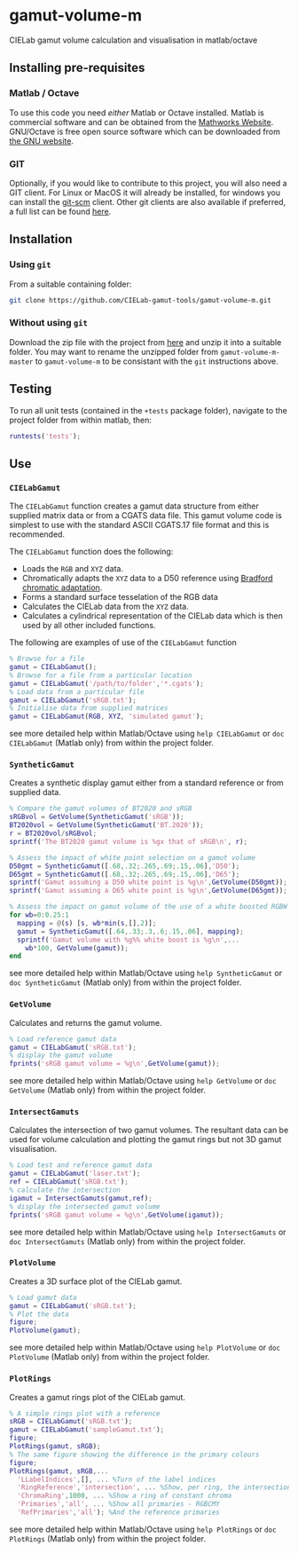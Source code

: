 # gamut-volume-m
CIELab gamut volume calculation and visualisation in matlab/octave
## Installing pre-requisites
### Matlab / Octave
To use this code you need _either_ Matlab or Octave installed.  Matlab is commercial software and can be obtained from the [Mathworks Website](https://www.mathworks.com).
GNU/Octave is free open source software which can be downloaded from [the GNU website](https://www.gnu.org/software/octave/). 
### GIT
Optionally, if you would like to contribute to this project, you will also need a GIT client.  For Linux or MacOS it will already be installed, for windows you can install the [git-scm](https://git-scm.com/) client.
Other git clients are also available if preferred, a full list can be found [here](https://git-scm.com/download/gui/windows).
## Installation
### Using `git`
From a suitable containing folder:
```bash
git clone https://github.com/CIELab-gamut-tools/gamut-volume-m.git
```
### Without using `git`
Download the zip file with the project from [here](https://github.com/CIELab-gamut-tools/gamut-volume-m/archive/master.zip)
and unzip it into a suitable folder.  You may want to rename the unzipped folder from `gamut-volume-m-master` to `gamut-volume-m` to be consistant with the `git` instructions above. 
## Testing
To run all unit tests (contained in the `+tests` package folder), navigate to the project folder from within matlab, then:
```matlab
runtests('tests');
```
## Use

### `CIELabGamut`
The `CIELabGamut` function creates a gamut data structure from either supplied matrix data or from a CGATS data file.
This gamut volume code is simplest to use with the standard ASCII CGATS.17 file format and this is recommended.

The `CIELabGamut` function does the following:
- Loads the `RGB` and `XYZ` data.
- Chromatically adapts the `XYZ` data to a D50 reference using [Bradford chromatic adaptation](http://www.brucelindbloom.com/index.html?Eqn_ChromAdapt.html).
- Forms a standard surface tesselation of the RGB data
- Calculates the CIELab data from the `XYZ` data.
- Calculates a cylindrical representation of the CIELab data which is then used by all other included functions.

The following are examples of use of the `CIELabGamut` function
```matlab
% Browse for a file
gamut = CIELabGamut();
% Browse for a file from a particular location
gamut = CIELabGamut('/path/to/folder','*.cgats');
% Load data from a particular file
gamut = CIELabGamut('sRGB.txt');
% Initialise data from supplied matrices
gamut = CIELabGamut(RGB, XYZ, 'simulated gamut');
```
see more detailed help within Matlab/Octave using `help CIELabGamut` or `doc CIELabGamut` (Matlab only) from within the project folder.

### `SyntheticGamut`
Creates a synthetic display gamut either from a standard reference or from supplied data.
```matlab
% Compare the gamut volumes of BT2020 and sRGB
sRGBvol = GetVolume(SyntheticGamut('sRGB'));
BT2020vol = GetVolume(SyntheticGamut('BT.2020'));
r = BT2020vol/sRGBvol;
sprintf('The BT2020 gamut volume is %gx that of sRGB\n', r);

% Assess the impact of white point selection on a gamut volume
D50gmt = SyntheticGamut([.68,.32;.265,.69;.15,.06],'D50');
D65gmt = SyntheticGamut([.68,.32;.265,.69;.15,.06],'D65');
sprintf('Gamut assuming a D50 white point is %g\n',GetVolume(D50gmt));
sprintf('Gamut assuming a D65 white point is %g\n',GetVolume(D65gmt));

% Assess the impact on gamut volume of the use of a white boosted RGBW
for wb=0:0.25:1
  mapping = @(s) [s, wb*min(s,[],2)];
  gamut = SyntheticGamut([.64,.33;.3,.6;.15,.06], mapping);
  sprintf('Gamut volume with %g%% white boost is %g\n',...
    wb*100, GetVolume(gamut));
end
```
see more detailed help within Matlab/Octave using `help SyntheticGamut` or `doc SyntheticGamut` (Matlab only) from within the project folder.

### `GetVolume`
Calculates and returns the gamut volume.
```matlab
% Load reference gamut data
gamut = CIELabGamut('sRGB.txt');
% display the gamut volume
fprints('sRGB gamut volume = %g\n',GetVolume(gamut));
```
see more detailed help within Matlab/Octave using `help GetVolume` or `doc GetVolume` (Matlab only) from within the project folder.

### `IntersectGamuts`
Calculates the intersection of two gamut volumes.  The resultant data can be used
for volume calculation and plotting the gamut rings but not 3D gamut visualisation.
```matlab
% Load test and reference gamut data
gamut = CIELabGamut('laser.txt');
ref = CIELabGamut('sRGB.txt');
% calculate the intersection
igamut = IntersectGamuts(gamut,ref);
% display the intersected gamut volume
fprints('sRGB gamut volume = %g\n',GetVolume(igamut));
```
see more detailed help within Matlab/Octave using `help IntersectGamuts` or `doc IntersectGamuts` (Matlab only) from within the project folder.

### `PlotVolume`
Creates a 3D surface plot of the CIELab gamut.
```matlab
% Load gamut data
gamut = CIELabGamut('sRGB.txt');
% Plot the data
figure;
PlotVolume(gamut);
```
see more detailed help within Matlab/Octave using `help PlotVolume` or `doc PlotVolume` (Matlab only) from within the project folder.

### `PlotRings`
Creates a gamut rings plot of the CIELab gamut.
```matlab
% A simple rings plot with a reference
sRGB = CIELabGamut('sRGB.txt');
gamut = CIELabGamut('sampleGamut.txt');
figure;
PlotRings(gamut, sRGB);
% The same figure showing the difference in the primary colours
figure;
PlotRings(gamut, sRGB,... 
  'LLabelIndices',[], ... %Turn of the label indices
  'RingReference','intersection', ... %Show, per ring, the intersection
  'ChromaRing',1000, ... %Show a ring of constant chroma
  'Primaries','all', ... %Show all primaries - RGBCMY
  'RefPrimaries','all'); %And the reference primaries
```
see more detailed help within Matlab/Octave using `help PlotRings` or `doc PlotRings` (Matlab only) from within the project folder.
